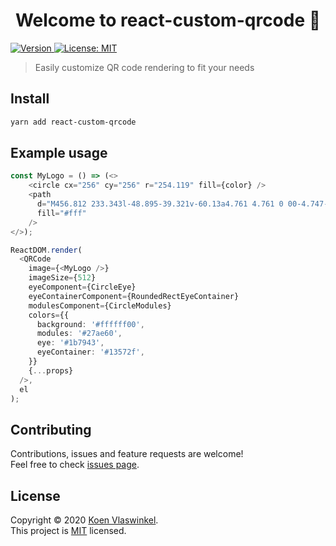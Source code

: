 <h1 align="center">Welcome to react-custom-qrcode 👋</h1>
<p>
  <a href="https://www.npmjs.com/package/react-custom-qrcode" target="_blank">
    <img alt="Version" src="https://img.shields.io/npm/v/react-custom-qrcode.svg">
  </a>
  <a href="https://opensource.org/licenses/MIT" target="_blank">
    <img alt="License: MIT" src="https://img.shields.io/badge/License-MIT-yellow.svg" />
  </a>
</p>

> Easily customize QR code rendering to fit your needs

## Install

```sh
yarn add react-custom-qrcode
```

## Example usage

```typescript jsx
const MyLogo = () => (<>
    <circle cx="256" cy="256" r="254.119" fill={color} />
    <path
      d="M456.812 233.343l-48.895-39.321v-60.13a4.761 4.761 0 00-4.747-4.747h-15.823a4.761 4.761 0 00-4.747 4.748v39.637L271.915 84.286c-9.257-7.516-22.548-7.516-31.805 0L55.213 233.343c-2.057 1.661-2.374 4.668-.712 6.646l9.969 12.342a4.778 4.778 0 006.725.712l32.912-26.504v181.178c0 14.004 11.314 25.318 25.318 25.318H221.2c5.222 0 9.494-4.273 9.494-9.494V319.027l50.635.237v104.593c0 5.222 4.272 9.494 9.494 9.494l91.776-.237c14.004 0 25.317-11.314 25.317-25.318V226.618l32.913 26.504a4.778 4.778 0 006.725-.712l9.969-12.342c1.661-2.057 1.266-5.064-.712-6.725zM382.6 407.796l-75.953.238V303.362c0-5.222-4.272-9.495-9.494-9.495l-82.282-.237c-5.221 0-9.494 4.272-9.494 9.494v104.672h-75.952v-201.67l123.581-99.687a4.655 4.655 0 015.934 0l123.58 99.688v201.67z"
      fill="#fff"
    />
</>);

ReactDOM.render(
  <QRCode
    image={<MyLogo />}
    imageSize={512}
    eyeComponent={CircleEye}
    eyeContainerComponent={RoundedRectEyeContainer}
    modulesComponent={CircleModules}
    colors={{
      background: '#ffffff00',
      modules: '#27ae60',
      eye: '#1b7943',
      eyeContainer: '#13572f',
    }}
    {...props}
  />,
  el
);
```

## Contributing

Contributions, issues and feature requests are welcome!<br />Feel free to check [issues page](https://github.com/koesie10/react-custom-qrcode/issues). 

## License

Copyright © 2020 [Koen Vlaswinkel](https://github.com/koesie10).<br />
This project is [MIT](https://opensource.org/licenses/MIT) licensed.
